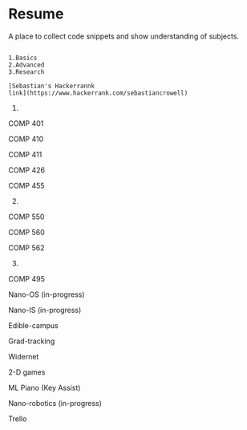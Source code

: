 # Resume
A place to collect code snippets and show understanding of subjects.

~~~~~~~~~~~~~~~~~~~~~~~~~~~~~~~~~~~~~~~~~~~~~~~~~~~~~~~~~~~~~~~~~~~~~~~~~~~~~~

1.Basics
2.Advanced
3.Research

[Sebastian's Hackerrannk 
link](https://www.hackerrank.com/sebastiancrowell)

~~~~~~~~~~~~~~~~~~~~~~~~~~~~~~~~~~~~~~~~~~~~~~~~~~~~~~~~~~~~~~~~~~~~~~~~~~~~~~

1.

COMP 401

COMP 410

COMP 411

COMP 426

COMP 455

2.

COMP 550

COMP 560

COMP 562

3.

COMP 495

Nano-OS (in-progress)

Nano-IS (in-progress)

Edible-campus

Grad-tracking

Widernet

2-D games

ML Piano (Key Assist)

Nano-robotics (in-progress)

Trello

